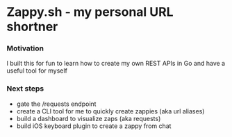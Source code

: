 # Zappy.sh - my personal URL shortner

### Motivation
I built this for fun to learn how to create my own REST APIs in Go and have a useful tool for myself

### Next steps
- gate the /requests endpoint
- create a CLI tool for me to quickly create zappies (aka url aliases)
- build a dashboard to visualize zaps (aka requests)
- build iOS keyboard plugin to create a zappy from chat
